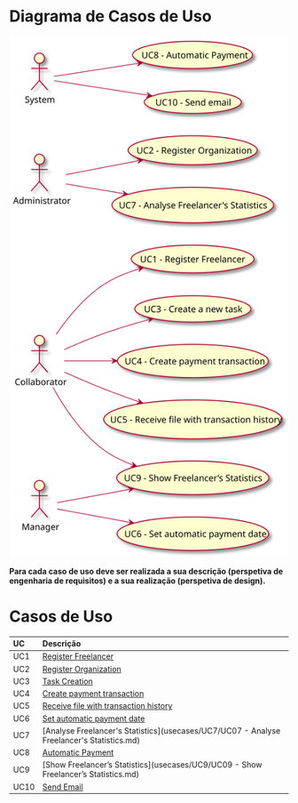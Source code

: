 # Diagrama de Casos de Uso

![Diagrama de Casos de Uso](DUC.svg)

**Para cada caso de uso deve ser realizada a sua descrição (perspetiva de engenharia de requisitos) e a sua realização (perspetiva de design).**

# Casos de Uso
| UC  | Descrição                                                               |                   
|:----|:------------------------------------------------------------------------|
| UC1 | [Register Freelancer](usecases/UC1/UC01_RegisterFreelancer.md)   |
| UC2 | [Register Organization](usecases/UC2/UC2_RegisterOrganization.md)|
| UC3 | [Task Creation](usecases/UC3/UC03_TaskCreation.md)|
| UC4 | [Create payment transaction](usecases/UC4/UC4_CreatePaymentTransaction.md)|
| UC5 | [Receive file with transaction history](usecases/UC5/UC5_ReceiveFileWithTransactionHistory.md) |
| UC6 | [Set automatic payment date](usecases/UC6/UC06_SetAutomaticPaymentDate.md)|
| UC7 | [Analyse Freelancer's Statistics](usecases/UC7/UC07 - Analyse Freelancer's Statistics.md)|
| UC8 | [Automatic Payment](usecases/UC8/UC8_AutomaticPayment.md)|
| UC9 | [Show Freelancer’s Statistics](usecases/UC9/UC09 - Show Freelancer’s Statistics.md)|
| UC10 | [Send Email](usecases/UC10/UC10_SendEmail.md)|